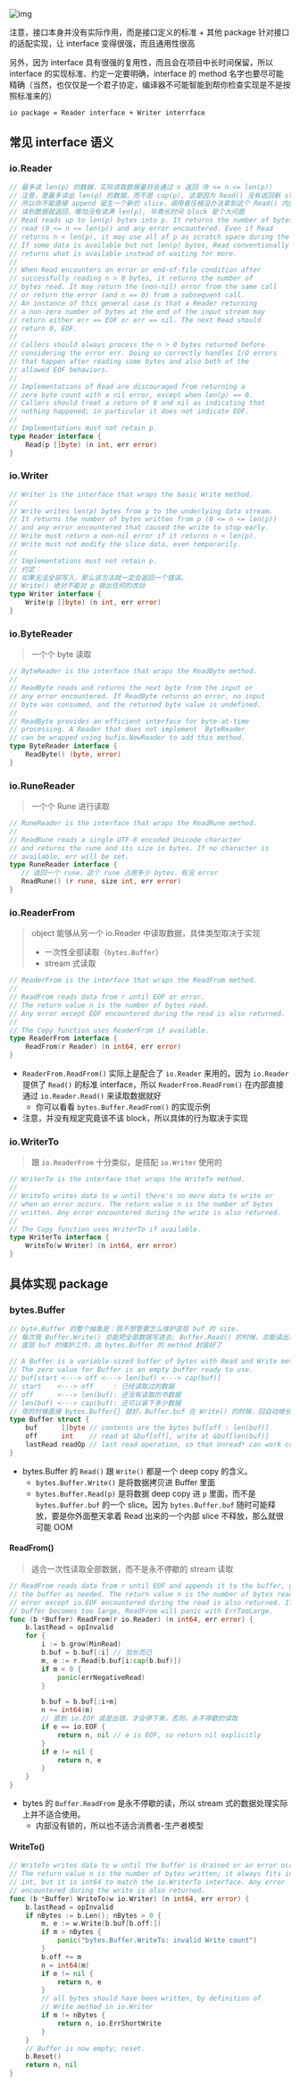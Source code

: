 ![img](v2-b991069b2b903b984364ee48bb86b8bb_720w.jpg)



注意，接口本身并没有实际作用，而是接口定义的标准 + 其他 package 针对接口的适配实现，让 interface 变得很强，而且通用性很高

另外，因为 interface 具有很强的复用性，而且会在项目中长时间保留，所以 interface 的实现标准、约定一定要明确，interface 的 method 名字也要尽可能精确（当然，也仅仅是一个君子协定，编译器不可能智能到帮你检查实现是不是按照标准来的）

`io package = Reader interface + Writer interrface`





## 常见 interface 语义

### io.Reader

```go
// 最多读 len(p) 的数据，实际读取数据量将会通过 n 返回（0 <= n <= len(p)）
// 注意，是最多读出 len(p) 的数据，而不是 cap(p), 这是因为 Read() 没有返回新 slice 的返回值
// 所以你不能直接 append 诞生一个新的 slice，调用者压根没办法拿到这个 Read() 内部新生成的 slice
// 读到数据就返回，哪怕没有读满 len(p), 毕竟长时间 block 是个大问题
// Read reads up to len(p) bytes into p. It returns the number of bytes
// read (0 <= n <= len(p)) and any error encountered. Even if Read
// returns n < len(p), it may use all of p as scratch space during the call.
// If some data is available but not len(p) bytes, Read conventionally
// returns what is available instead of waiting for more.
//
// When Read encounters an error or end-of-file condition after
// successfully reading n > 0 bytes, it returns the number of
// bytes read. It may return the (non-nil) error from the same call
// or return the error (and n == 0) from a subsequent call.
// An instance of this general case is that a Reader returning
// a non-zero number of bytes at the end of the input stream may
// return either err == EOF or err == nil. The next Read should
// return 0, EOF.
//
// Callers should always process the n > 0 bytes returned before
// considering the error err. Doing so correctly handles I/O errors
// that happen after reading some bytes and also both of the
// allowed EOF behaviors.
//
// Implementations of Read are discouraged from returning a
// zero byte count with a nil error, except when len(p) == 0.
// Callers should treat a return of 0 and nil as indicating that
// nothing happened; in particular it does not indicate EOF.
//
// Implementations must not retain p.
type Reader interface {
	Read(p []byte) (n int, err error)
}
```



### io.Writer

```go
// Writer is the interface that wraps the basic Write method.
//
// Write writes len(p) bytes from p to the underlying data stream.
// It returns the number of bytes written from p (0 <= n <= len(p))
// and any error encountered that caused the write to stop early.
// Write must return a non-nil error if it returns n < len(p).
// Write must not modify the slice data, even temporarily.
//
// Implementations must not retain p.
// 约定：
// 如果无法全部写入，那么该方法就一定会返回一个错误。
// Write() 绝对不能对 p 做出任何的改动
type Writer interface {
	Write(p []byte) (n int, err error)
}
```





### io.ByteReader

> 一个个 byte 读取

```go
// ByteReader is the interface that wraps the ReadByte method.
//
// ReadByte reads and returns the next byte from the input or
// any error encountered. If ReadByte returns an error, no input
// byte was consumed, and the returned byte value is undefined.
//
// ReadByte provides an efficient interface for byte-at-time
// processing. A Reader that does not implement  ByteReader
// can be wrapped using bufio.NewReader to add this method.
type ByteReader interface {
	ReadByte() (byte, error)
}
```



### io.RuneReader

> 一个个 Rune 进行读取

```go
// RuneReader is the interface that wraps the ReadRune method.
//
// ReadRune reads a single UTF-8 encoded Unicode character
// and returns the rune and its size in bytes. If no character is
// available, err will be set.
type RuneReader interface {
   // 返回一个 rune，这个 rune 占用多少 bytes，有没 error
   ReadRune() (r rune, size int, err error)
}
```



### io.ReaderFrom

> object 能够从另一个 io.Reader 中读取数据，具体类型取决于实现
>
> - 一次性全部读取（`bytes.Buffer`）
> - stream 式读取

```go
// ReaderFrom is the interface that wraps the ReadFrom method.
//
// ReadFrom reads data from r until EOF or error.
// The return value n is the number of bytes read.
// Any error except EOF encountered during the read is also returned.
//
// The Copy function uses ReaderFrom if available.
type ReaderFrom interface {
	ReadFrom(r Reader) (n int64, err error)
}
```

- `ReaderFrom.ReadFrom()` 实际上是配合了 `io.Reader` 来用的。因为 `io.Reader` 提供了 `Read()` 的标准 interface，所以 `ReaderFrom.ReadFrom()` 在内部直接通过 `io.Reader.Read()` 来读取数据就好
  - 你可以看看 `bytes.Buffer.ReadFrom()` 的实现示例
- 注意，并没有规定究竟该不该 block，所以具体的行为取决于实现





### io.WriterTo

> 跟 `io.ReaderFrom` 十分类似，是搭配 `io.Writer` 使用的

```go
// WriterTo is the interface that wraps the WriteTo method.
//
// WriteTo writes data to w until there's no more data to write or
// when an error occurs. The return value n is the number of bytes
// written. Any error encountered during the write is also returned.
//
// The Copy function uses WriterTo if available.
type WriterTo interface {
	WriteTo(w Writer) (n int64, err error)
}
```







## 具体实现 package

### bytes.Buffer

```go
// byte.Buffer 的整个抽象是：我不想管要怎么维护底层 buf 的 size，
// 每次我 Buffer.Write() 总能把全部数据写进去; Buffer.Read() 的时候，总能读出里面的数据，并且自动缩小
// 底层 buf 的维护工作，由 bytes.Buffer 的 method 封装好了

// A Buffer is a variable-sized buffer of bytes with Read and Write methods.
// The zero value for Buffer is an empty buffer ready to use.
// buf[start <---> off <---> len(buf) <---> cap(buf)]
// start    <---> off     : 已经读取过的数据
// off      <---> len(buf): 还没有读取的书数据
// len(buf) <---> cap(buf): 还可以装下多少数据
// 用的时候直接 bytes.Buffer{} 就好，Buffer.buf 在 Write() 的时候，回自动增长的
type Buffer struct {
	buf      []byte // contents are the bytes buf[off : len(buf)]
	off      int    // read at &buf[off], write at &buf[len(buf)]
	lastRead readOp // last read operation, so that Unread* can work correctly.
}


```

- bytes.Buffer 的 `Read()` 跟 `Write()` 都是一个 deep copy 的含义。
  - `bytes.Buffer.Write()` 是将数据拷贝进 Buffer 里面
  - `bytes.Buffer.Read(p)` 是将数据 deep copy 进 `p` 里面，而不是 `bytes.Buffer.buf` 的一个 slice。因为 `bytes.Buffer.buf` 随时可能释放，要是你外面整天拿着 Read 出来的一个内部 slice 不释放，那么就很可能 OOM



#### ReadFrom()

> 适合一次性读取全部数据，而不是永不停歇的 stream 读取

```go
// ReadFrom reads data from r until EOF and appends it to the buffer, growing
// the buffer as needed. The return value n is the number of bytes read. Any
// error except io.EOF encountered during the read is also returned. If the
// buffer becomes too large, ReadFrom will panic with ErrTooLarge.
func (b *Buffer) ReadFrom(r io.Reader) (n int64, err error) {
	b.lastRead = opInvalid
	for {
		i := b.grow(MinRead)
		b.buf = b.buf[:i] // 加长而已
		m, e := r.Read(b.buf[i:cap(b.buf)])
		if m < 0 {
			panic(errNegativeRead)
		}

		b.buf = b.buf[:i+m]
		n += int64(m)
		// 直到 io.EOF 或是出错，才会停下来。否则，永不停歇的读取
		if e == io.EOF {
			return n, nil // e is EOF, so return nil explicitly
		}
		if e != nil {
			return n, e
		}
	}
}
```

- bytes 的 `Buffer.ReadFrom` 是永不停歇的读，所以 stream 式的数据处理实际上并不适合使用。
  - 内部没有锁的，所以也不适合消费者-生产者模型



#### WriteTo()

```go
// WriteTo writes data to w until the buffer is drained or an error occurs.
// The return value n is the number of bytes written; it always fits into an
// int, but it is int64 to match the io.WriterTo interface. Any error
// encountered during the write is also returned.
func (b *Buffer) WriteTo(w io.Writer) (n int64, err error) {
	b.lastRead = opInvalid
	if nBytes := b.Len(); nBytes > 0 {
		m, e := w.Write(b.buf[b.off:])
		if m > nBytes {
			panic("bytes.Buffer.WriteTo: invalid Write count")
		}
		b.off += m
		n = int64(m)
		if e != nil {
			return n, e
		}
		// all bytes should have been written, by definition of
		// Write method in io.Writer
		if m != nBytes {
			return n, io.ErrShortWrite
		}
	}
	// Buffer is now empty; reset.
	b.Reset()
	return n, nil
}
```





























































